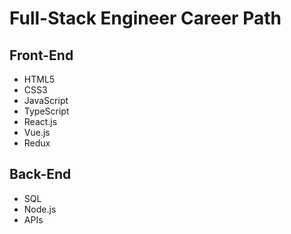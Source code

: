 # Full-Stack Engineer Career Path

## Front-End
- HTML5
- CSS3
- JavaScript
- TypeScript
- React.js
- Vue.js
- Redux

## Back-End
- SQL
- Node.js
- APIs
